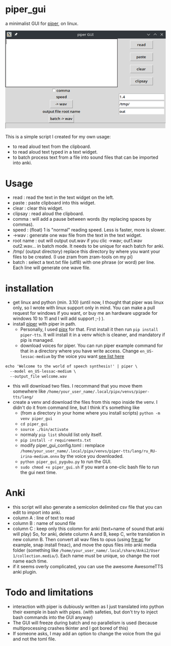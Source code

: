 # piper_gui
a minimalist GUI for [piper](https://github.com/rhasspy/piper), on linux.

![GUI image](GUI.png)

This is a simple script I created for my own usage:
* to read aloud text from the clipboard.
* to read aloud text typed in a text widget.
* to batch process text from a file into sound files that can be imported into anki.

# Usage
* read : read the text in the text widget on the left.
* paste : paste clipboard into this widget.
* clear : clear this widget.
* clipsay : read aloud the clipboard.
* comma : will add a pause between words (by replacing spaces by commas).
* speed : (float) 1 is "normal" reading speed. Less is faster, more is slower.
* ->wav : generate one wav file from the text in the text widget.
* root name : out will output out.wav if you clic ->wav; out1.wav out2.wav... in batch mode. It needs to be unique for each batch for anki.
* /tmp/ (output directory) replace this directory by where you want your files to be created. (I use zram from zram-tools on my pi)
* batch : select a text.txt file (utf8) with one phrase (or word) per line. Each line will generate one wave file.

# installation
* get linux and python (min. 3.10) (until now, I thought that piper was linux only, so I wrote with linux support only in mind. You can make a pull request for windows if you want, or buy me an hardware upgrade for windows 10 to 11 and I will add support ;-) ).
* install [piper](https://github.com/rhasspy/piper) with piper in path.
   * Personally, I used [pipx](https://pipx.pypa.io/latest/) for that. First install it then run `pip install piper-tts`. It will install it in a venv which is cleaner, and mandatory if pip is managed.
   * download voices for piper. You can run piper example command for that in a directory where you have write access. Change `en_US-lessac-medium` by the voice you want [see list here](https://huggingface.co/rhasspy/piper-voices/tree/v1.0.0)
```
echo 'Welcome to the world of speech synthesis!' | piper \
  --model en_US-lessac-medium \
  --output_file welcome.wav
```
   * this will download two files. I recommand that you move them somewhere like `/home/your_user_name/.local/pipx/venvs/piper-tts/lang/`
* create a venv and download the files from this repo inside the venv. I didn't do it from command line, but I think it's something like
   * (from a directory in your home where you install scripts) `python -m venv piper_gui`
   * `cd piper_gui`
   * `source ./bin/activate`
   * normaly `pip list` should list only itself.
   * `pip install -r requirements.txt`
   * modify piper_gui_config.toml : remplace `/home/your_user_name/.local/pipx/venvs/piper-tts/lang/ru_RU-irina-medium.onnx` by the voice you downloaded.
   * `python piper_gui_pygubu.py` to run the GUI.
   * `sudo chmod +x piper_gui.sh` if you want a one-clic bash file to run the gui next time.

# Anki
* this script will also generate a semicolon delimited csv file that you can edit to import into anki.
* column A : line of text to read
* column B : name of sound file
* column C : keep only this colomn for anki (text+name of sound that anki will play)
So, for anki, delete column A and B, keep C, write translation in new column B.
Then convert all wav files to opus (using [fre:ac](https://www.freac.org/) for example, snap install freac), and move the opus files into anki media folder (something like `/home/your_user_name/.local/share/Anki2/User 1/collection.media/`). Each name must be unique, so change the root name each time.
* if it seems overly complicated, you can use the awesome AwesomeTTS anki plugin.

# Todo and limitations
* interaction with piper is dubiously written as I just translated into python their exemple in bash with pipes. (with safeties, but don't try to inject bash commands into the GUI anyway)
* The GUI will freeze during batch and no parallelism is used (because multiprocessing crashes tkinter and I got bored of this)
* If someone asks, I may add an option to change the voice from the gui and not the toml file.
